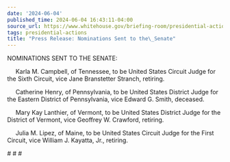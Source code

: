 ```yaml
---
date: '2024-06-04'
published_time: 2024-06-04 16:43:11-04:00
source_url: https://www.whitehouse.gov/briefing-room/presidential-actions/2024/06/04/press-release-nominations-sent-to-the-senate-13/
tags: presidential-actions
title: "Press Release: Nominations Sent to the\_Senate"
---
```

 
NOMINATIONS SENT TO THE SENATE:

     Karla M. Campbell, of Tennessee, to be United States Circuit Judge
for the Sixth Circuit, vice Jane Branstetter Stranch, retiring.

     Catherine Henry, of Pennsylvania, to be United States District
Judge for the Eastern District of Pennsylvania, vice Edward G. Smith,
deceased.

     Mary Kay Lanthier, of Vermont, to be United States District Judge
for the District of Vermont, vice Geoffrey W. Crawford, retiring.

     Julia M. Lipez, of Maine, to be United States Circuit Judge for the
First Circuit, vice William J. Kayatta, Jr., retiring.

  
\# \# \#
